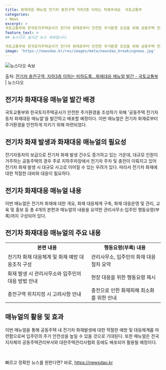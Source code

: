 ```yaml
---
title: 화재대응 매뉴얼 전기차 충전구역 지하3층 이하는 피해주세요  국토교통부
categories:
- News
excerpt: >
국토교통부와 한국토지주택공사가 전기차 화재로부터 안전한 주거환경 조성을 위해 공동주택 전기자동차 화재대응 매…
feature_text: >
## 뉴스다오 실시간 뉴스 속보입니다.

국토교통부와 한국토지주택공사가 전기차 화재로부터 안전한 주거환경 조성을 위해 공동주택 전기자동차 화재대응 매…
image: 'https://newsdao.kr/res/images/meta/newsdao_breakingnews.jpg'
---
```


![뉴스다오 속보](https://newsdao.kr/res/images/meta/newsdao_breakingnews.jpg)

<p>출처: <a href="https://newsdao.kr/2763" rel="dofollow">전기차 충전구역, 지하3층 이하는 피하도록…화재대응 매뉴얼 발간 - 국토교통부</a> | 뉴스다오</p>

<h2 data-ke-size="size26">전기차 화재대응 매뉴얼 발간 배경</h2>
<p data-ke-size="size16">국토교통부와 한국토지주택공사가 안전한 주거환경을 조성하기 위해 '공동주택 전기자동차 화재대응 매뉴얼'을 발간하고 배포할 예정이다. 이번 매뉴얼은 전기차 화재로부터 주거환경을 안전하게 지키기 위해 마련되었다.</p>

<h2 data-ke-size="size26">전기차 화재 발생과 화재대응 매뉴얼의 필요성</h2>
<p data-ke-size="size16">전기자동차의 보급으로 전기차 화재 발생 건수도 증가하고 있는 가운데, 대규모 인원이 거주하는 공동주택의 경우 주로 지하주차장에서 전기차 주차 및 충전이 이뤄지고 있어 전기차 화재 발생 시 대규모 사고로 이어질 수 있는 우려가 있다. 따라서 전기차 화재에 대한 적절한 대비와 대응이 필요하다.</p>

<h2 data-ke-size="size26">전기차 화재대응 매뉴얼 내용</h2>
<p data-ke-size="size16">이번 매뉴얼은 전기차 화재에 대한 개요, 화재 대응체계 구축, 화재 대응운영 및 관리, 교육 및 홍보 등 총 4개의 본편과 매뉴얼의 내용을 요약한 관리사무소·입주민 행동요령(부록)까지 구성되어 있다.</p>

<h2 data-ke-size="size26">전기차 화재대응 매뉴얼의 주요 내용</h2>
<table>
	<tr>
		<td style="text-align: center; height: 17px;"><b>본편 내용</b></td>
		<td style="text-align: center; height: 17px;"><b>행동요령(부록) 내용</b></td>
	</tr>
	<tr>
		<td style="text-align: left;">전기차 화재 대응체계 및 화재 예방 대응조직 구성</td>
		<td style="text-align: left;">관리사무소, 입주민의 화재 대응 절차 요약</td>
	</tr>
	<tr>
		<td style="text-align: left;">화재 발생 시 관리사무소와 입주민의 대응 방법 안내</td>
		<td style="text-align: left;">현장 대응을 위한 행동요령 제시</td>
	</tr>
	<tr>
		<td style="text-align: left;">충전구역 위치지정 시 고려사항 안내</td>
		<td style="text-align: left;">충전으로 인한 화재피해 최소화를 위한 안내</td>
	</tr>
</table>

<h2 data-ke-size="size26">매뉴얼의 활용 및 효과</h2>
<p data-ke-size="size16">이번 매뉴얼을 통해 공동주택 내 전기차 화재발생에 대한 적절한 예방 및 대응체계를 마련함으로써 입주민의 주거 안전성을 높일 수 있을 것으로 기대된다. 또한 매뉴얼은 전국 지자체의 공동주택관리부서와 대한주택관리사협회 등에도 배포되어 활용될 예정이다.</p>

<p data-ke-size="size16">&nbsp;</p> 

빠르고 정확한 뉴스를 원한다면? 바로, <a href="https://newsdao.kr" rel="dofollow">https://newsdao.kr</a>


    
